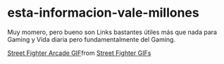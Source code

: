 # esta-informacion-vale-millones
Muy momero, pero bueno son Links bastantes útiles más que nada para Gaming y Vida diaria pero fundamentalmente del Gaming.


<div class="tenor-gif-embed" data-postid="25245086" data-share-method="host" data-aspect-ratio="1.78771" data-width="100%"><a href="https://tenor.com/view/street-fighter-arcade-fighting-games-capcom-chun-li-gif-25245086">Street Fighter Arcade GIF</a>from <a href="https://tenor.com/search/street+fighter-gifs">Street Fighter GIFs</a></div> <script type="text/javascript" async src="https://tenor.com/embed.js"></script>
